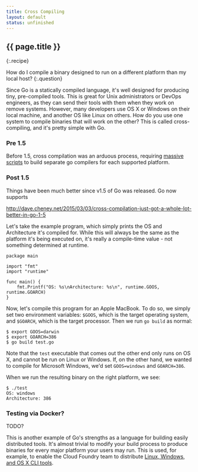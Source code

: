 ```yaml
---
title: Cross Compiling
layout: default
status: unfinished
---
```


## {{ page.title }}
{:.recipe}

How do I compile a binary designed to run on a different platform than my local host?
{:.question}

Since Go is a statically compiled language, it's well designed for producing tiny, pre-compiled tools.  This is great for Unix administrators or DevOps engineers, as they can send their tools with them when they work on remove systems.  However, many developers use OS X or Windows on their local machine, and another OS like Linux on others.  How do you use one system to compile binaries that will work on the other?  This is called cross-compiling, and it's pretty simple with Go.

### Pre 1.5

Before 1.5, cross compilation was an arduous process, requiring [massive scripts](http://dave.cheney.net/2013/07/09/an-introduction-to-cross-compilation-with-go-1-1) to build separate go compilers for each supported platform.

### Post 1.5

Things have been much better since v1.5 of Go was released.  Go now supports 

http://dave.cheney.net/2015/03/03/cross-compilation-just-got-a-whole-lot-better-in-go-1-5

Let's take the example program, which simply prints the OS and Architecture it's compiled for.  While this will always be the same as the platform it's being executed on, it's really a compile-time value - not something determined at runtime.

```
package main

import "fmt"
import "runtime"

func main() {
    fmt.Printf("OS: %s\nArchitecture: %s\n", runtime.GOOS, runtime.GOARCH)
}
```

Now, let's compile this program for an Apple MacBook.  To do so, we simply set two environment variables: `$GOOS`, which is the target operating system, and `$GOARCH`, which is the target processor.  Then we run `go build` as normal:

```
$ export GOOS=darwin 
$ export GOARCH=386 
$ go build test.go
```

Note that the `test` executable that comes out the other end only runs on OS X, and cannot be run on Linux or Windows.  If, on the other hand, we wanted to compile for Microsoft Windows, we'd set `GOOS=windows` and `GOARCH=386`.

When we run the resulting binary on the right platform, we see:

```
$ ./test
OS: windows
Architecture: 386
```

### Testing via Docker?

TODO?

This is another example of Go's strengths as a language for building easily distributed tools.  It's almost trivial to modify your build process to produce binaries for every major platform your users may run.  This is used, for example, to enable the Cloud Foundry team to distribute [Linux, Windows, and OS X CLI tools](https://github.com/cloudfoundry/cli).
